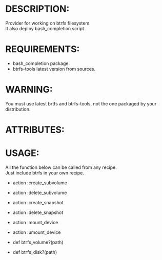 # DESCRIPTION:
Provider for working on btrfs filesystem.   
It also deploy bash_completion script  .

# REQUIREMENTS:
* bash_completion package.
* btrfs-tools latest version from sources.

# WARNING:

You must use latest brtfs and btrfs-tools, not the one packaged by your distribution.

# ATTRIBUTES: 

# USAGE:

All the function below can be called from any recipe.  
Just include btrfs in your own recipe.

 * action :create_subvolume

 * action :delete_subvolume

 * action :create_snapshot

 * action :delete_snapshot

 * action :mount_device

 * action :umount_device

 * def btrfs_volume?(path)

 * def btrfs_disk?(path)
